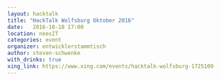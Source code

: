 ```yaml
---
layout: hacktalk
title: "HackTalk Wolfsburg Oktober 2016"
date:   2016-10-18 17:00
location: neosIT
categories: event
organizer: entwicklerstammtisch
author: steven-schwenke
with_drinks: true
xing_link: https://www.xing.com/events/hacktalk-wolfsburg-1725109
---
```

